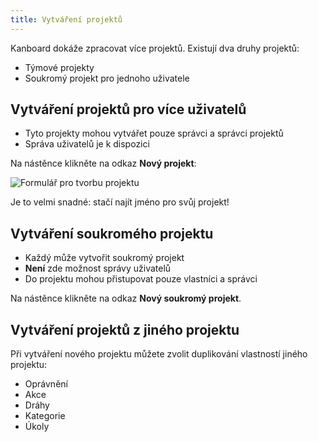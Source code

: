 ```yaml
---
title: Vytváření projektů
---
```


Kanboard dokáže zpracovat více projektů. Existují dva druhy projektů:

- Týmové projekty
- Soukromý projekt pro jednoho uživatele

Vytváření projektů pro více uživatelů
-------------------------------------

- Tyto projekty mohou vytvářet pouze správci a správci projektů
- Správa uživatelů je k dispozici

Na nástěnce klikněte na odkaz **Nový projekt**:

![Formulář pro tvorbu projektu](/images/v1/new-project.png)

Je to velmi snadné: stačí najít jméno pro svůj projekt!

Vytváření soukromého projektu
-----------------------------

- Každý může vytvořit soukromý projekt
- **Není** zde možnost správy uživatelů
- Do projektu mohou přistupovat pouze vlastníci a správci

Na nástěnce klikněte na odkaz **Nový soukromý projekt**.

Vytváření projektů z jiného projektu
--------------------------------------

Při vytváření nového projektu můžete zvolit duplikování vlastností jiného projektu:

- Oprávnění
- Akce
- Dráhy
- Kategorie
- Úkoly